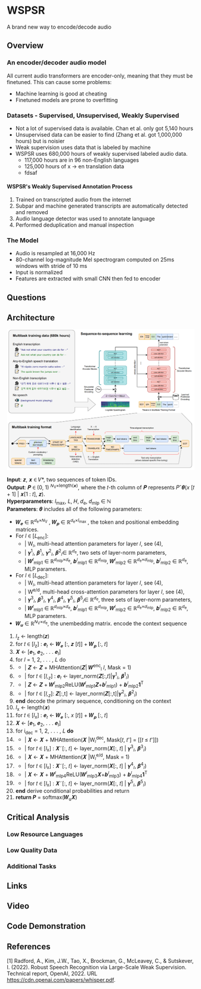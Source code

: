 # WSPSR
A brand new way to encode/decode audio

## Overview
### An encoder/decoder audio model
All current audio transformers are encoder-only, meaning that they must be finetuned. This can cause some problems:
* Machine learning is good at cheating
* Finetuned models are prone to overfitting

### Datasets - Supervised, Unsupervised, Weakly Supervised
* Not a lot of supervised data is available. Chan et al. only got 5,140 hours
* Unsupervised data can be easier to find (Zhang et al. got 1,000,000 hours) but is noisier
* Weak supervision uses data that is labeled by machine
* WSPSR uses 680,000 hours of weakly supervised labeled audio data.
  * 117,000 hours are in 96 non-English languages
  * 125,000 hours of x -> en translation data
  * fdsaf
#### WSPSR's Weakly Supervised Annotation Process
 1. Trained on transcripted audio from the internet
 2. Subpar and machine generated transcripts are automatically detected and removed
 3. Audio language detector was used to annotate language
 4. Performed deduplication and manual inspection

### The Model
* Audio is resampled at 16,000 Hz
* 80-channel log-magnitude Mel spectrogram computed on 25ms windows with stride of 10 ms
* Input is normalized
* Features are extracted with small CNN then fed to encoder

## Questions

## Architecture
![WSPSR pipeline](/pictures/wspsr-pipeline.png)

**Input**: 𝒛, 𝒙 ∈ 𝑉*, two sequences of token IDs.  
**Output**: 𝑷 ∈ (0, 1)	<sup>𝑁<sub>V</sub>×length(𝒙)</sup>, where the 𝑡-th column of 𝑷 represents 𝑃ˆ𝜽(𝑥 [𝑡 + 1] | 𝒙[1 : 𝑡], 𝒛).  
**Hyperparameters**: *l*<sub>max</sub>, 𝐿, 𝐻, 𝑑<sub>e</sub>, 𝑑<sub>mlp</sub> ∈ ℕ  
**Parameters**: 𝜽 includes all of the following parameters:  
* 𝑾<sub>𝒆</sub> ∈ ℝ<sup>𝑑<sub>e</sub>×𝑁<sub>V</sub></sup> , 𝑾<sub>𝒑</sub> ∈ ℝ<sup>𝑑<sub>e</sub>×*l*<sub>max</sub></sup> , the token and positional embedding matrices.
* For 𝑙 ∈ [𝐿<sub>enc</sub>]:
  * | W<sub>𝑙</sub>, multi-head attention parameters for layer 𝑙, see (4),
  * | 𝜸<sup>1</sup><sub>𝑙</sub>, 𝜷<sup>1</sup><sub>𝑙</sub>, 𝜸<sup>2</sup><sub>𝑙</sub>, 𝜷<sup>2</sup><sub>𝑙</sub>∈ ℝ<sup>𝑑<sub>e</sub></sup>, two sets of layer-norm parameters,
  * | 𝑾<sup>𝑙</sup><sub>mlp1</sub> ∈ ℝ<sup>𝑑<sub>mlp</sub>×𝑑<sub>e</sub></sup>, 𝒃<sup>𝑙</sup><sub>mlp1</sub> ∈ ℝ<sup>𝑑<sub>mlp</sub></sup>, 𝑾<sup>𝑙</sup><sub>mlp2</sub> ∈ ℝ<sup>𝑑<sub>e</sub>×𝑑<sub>mlp</sub></sup>, 𝒃<sup>𝑙</sup><sub>mlp2</sub> ∈ ℝ<sup>𝑑<sub>e</sub></sup>, MLP parameters.  
* For 𝑙 ∈ [𝐿<sub>dec</sub>]:
  * | W<sub>𝑙</sub>, multi-head attention parameters for layer 𝑙, see (4),    
  * | W<sup>e/d</sup>, multi-head cross-attention parameters for layer 𝑙, see (4),
  * | 𝜸<sup>3</sup><sub>𝑙</sub>, 𝜷<sup>3</sup><sub>𝑙</sub>, 𝜸<sup>4</sup><sub>𝑙</sub>, 𝜷<sup>4</sup><sub>𝑙</sub>, 𝜸<sup>5</sup><sub>𝑙</sub>, 𝜷<sup>5</sup><sub>𝑙</sub>∈ ℝ<sup>𝑑<sub>e</sub></sup>, three sets of layer-norm parameters,
  * | 𝑾<sup>𝑙</sup><sub>mlp1</sub> ∈ ℝ<sup>𝑑<sub>mlp</sub>×𝑑<sub>e</sub></sup>, 𝒃<sup>𝑙</sup><sub>mlp1</sub> ∈ ℝ<sup>𝑑<sub>mlp</sub></sup>, 𝑾<sup>𝑙</sup><sub>mlp2</sub> ∈ ℝ<sup>𝑑<sub>e</sub>×𝑑<sub>mlp</sub></sup>, 𝒃<sup>𝑙</sup><sub>mlp2</sub> ∈ ℝ<sup>𝑑<sub>e</sub></sup>, MLP parameters.
 * 𝑾<sub>𝒖</sub> ∈ ℝ<sup>𝑁<sub>V</sub>×𝑑<sub>e</sub></sup>, the unembedding matrix.
encode the context sequence
1. *l*<sub>z</sub> ← length(𝒛)
2. for 𝑡 ∈ [*l*<sub>z</sub>] : 𝒆<sub>𝑡</sub> ← 𝑾<sub>𝒆</sub> [:, 𝒛 [𝑡]] + 𝑾<sub>𝒑</sub> [:, 𝑡]
3. 𝑿 ← [𝒆<sub>1</sub>, 𝒆<sub>2</sub>, . . . 𝒆<sub>*l*</sub>]
4. for 𝑙 = 1, 2, . . . , 𝐿 do
5. * | 𝒁 ← 𝒁 + MHAttention(𝒁| 𝑾<sup>enc</sup><sub>l</sub> 𝑙, Mask = 1)
6. * | for 𝑡 ∈ [*l,<sub>z</sub>*] : 𝒆<sub>𝑡</sub> ← layer_norm(𝒁[:,𝑡]|𝜸<sup>1</sup><sub>𝑙</sub>, 𝜷<sup>1</sup><sub>𝑙</sub>)
7. * | 𝒁 ← 𝒁 + 𝑾<sup>𝑙</sup><sub>mlp2</sub>ReLU(𝑾<sup>𝑙</sup><sub>mlp1</sub>𝒁+𝒃<sup>𝑙</sup><sub>mlp1</sub>) + 𝒃<sup>𝑙</sup><sub>mlp2</sub>**1**<sup>T</sup>
8. * | for 𝑡 ∈ [*l,<sub>z</sub>*]: 𝒁[:,t] ← layer_norm(𝒁[:,t]|𝜸<sup>2</sup><sub>𝑙</sub>, 𝜷<sup>2</sup><sub>𝑙</sub>)
9. **end**
decode the primary sequence, conditioning on the context
10.  *l*<sub>x</sub> ← length(𝒙)
11.  for 𝑡 ∈ [*l*<sub>x</sub>] : 𝒆<sub>𝑡</sub> ← 𝑾<sub>𝒆</sub> [:, 𝑥 [𝑡]] + 𝑾<sub>𝒑</sub> [:, 𝑡]
12.  𝑿 ← [𝒆<sub>1</sub>, 𝒆<sub>2</sub>, . . . 𝒆<sub>*l*</sub>]
13.  for i<sub>dec</sub> = 1, 2, . . . , 𝐿 **do**
14.  * | 𝑿 ← 𝑿 + MHAttention(𝑿 |W<sub>𝑙</sub><sup>dec</sup>, Mask[𝑡, 𝑡'] = [[𝑡 ≤ 𝑡']])
15.  * | for 𝑡 ∈ [*l*<sub>x</sub>] : 𝑿˜[:, 𝑡] ← layer_norm(𝑿[:, 𝑡] | 𝜸<sup>3</sup><sub>𝑙</sub>, 𝜷<sup>3</sup><sub>𝑙</sub>)
16.  * | 𝑿 ← 𝑿 + MHAttention(𝑿 |W<sub>𝑙</sub><sup>e/d</sup>, Mask = 1)
17.  * | for 𝑡 ∈ [*l*<sub>x</sub>] : 𝑿˜[:, 𝑡] ← layer_norm(𝑿[:, 𝑡] | 𝜸<sup>4</sup><sub>𝑙</sub>, 𝜷<sup>4</sup><sub>𝑙</sub>)
18.  * | 𝑿 ← 𝑿 + 𝑾<sup>𝑙</sup><sub>mlp4</sub>ReLU(𝑾<sup>𝑙</sup><sub>mlp3</sub>𝑿+𝒃<sup>𝑙</sup><sub>mlp3</sub>) + 𝒃<sup>𝑙</sup><sub>mlp4</sub>**1**<sup>T</sup>
19.  * | for 𝑡 ∈ [*l*<sub>x</sub>] : 𝑿˜[:, 𝑡] ← layer_norm(𝑿[:, 𝑡] | 𝜸<sup>5</sup><sub>𝑙</sub>, 𝜷<sup>5</sup><sub>𝑙</sub>)
20.  **end**
derive conditional probabilities and return
21.  **return _P_** = softmax(𝑾<sub>u</sub>𝑿)


## Critical Analysis
### Low Resource Languages
### Low Quality Data
### Additional Tasks

## Links

## Video

## Code Demonstration

## References

<a id="1">[1]</a> 
Radford, A., Kim, J.W., Tao, X., Brockman, G., McLeavey, C., & Sutskever, I. (2022). 
Robust Speech Recognition via Large-Scale Weak Supervision.
Technical report, OpenAI, 2022. URL https://cdn.openai.com/papers/whisper.pdf.
